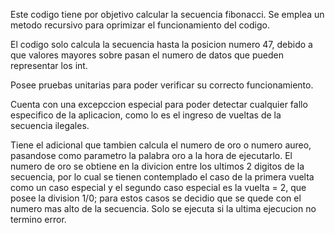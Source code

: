 Este codigo tiene por objetivo calcular la secuencia fibonacci. Se emplea un metodo recursivo para oprimizar el funcionamiento del codigo.

El codigo solo calcula la secuencia hasta la posicion numero 47, debido a que valores mayores sobre pasan el numero de datos que pueden representar los int.

Posee pruebas unitarias para poder verificar su correcto funcionamiento.

Cuenta con una excepccion especial para poder detectar cualquier fallo especifico de la aplicacion, como lo es el ingreso de vueltas de la secuencia ilegales.

Tiene el adicional que tambien calcula el numero de oro o numero aureo, pasandose como parametro la palabra oro a la hora de ejecutarlo. El numero de oro se obtiene en la divicion entre los ultimos 2 digitos de la secuencia, por lo cual se tienen contemplado el caso de la primera vuelta como un caso especial y el segundo caso especial es la vuelta = 2, que posee la division 1/0; para estos casos se decidio que se quede con el numero mas alto de la secuencia. Solo se ejecuta si la ultima ejecucion no termino error.
